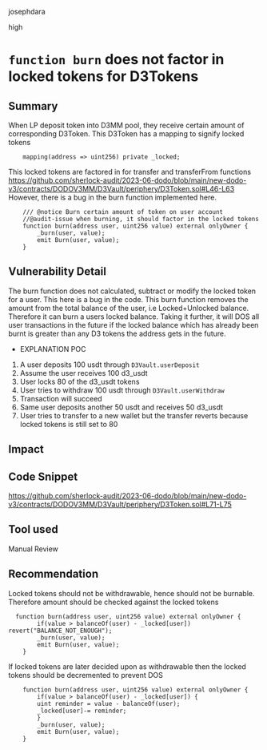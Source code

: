 josephdara

high

# ```function burn``` does not factor in locked tokens for D3Tokens

## Summary
When LP deposit token into D3MM pool, they receive certain amount of corresponding D3Token. This D3Token has a mapping to signify locked tokens
```solidity
    mapping(address => uint256) private _locked;
```
This locked tokens are factored in for transfer and transferFrom functions
https://github.com/sherlock-audit/2023-06-dodo/blob/main/new-dodo-v3/contracts/DODOV3MM/D3Vault/periphery/D3Token.sol#L46-L63
However, there is a bug in the burn function implemented here. 
```solidity
    /// @notice Burn certain amount of token on user account
    //@audit-issue when burning, it should factor in the locked tokens
    function burn(address user, uint256 value) external onlyOwner {
        _burn(user, value);
        emit Burn(user, value);
    }

```

## Vulnerability Detail
The burn function does not calculated, subtract or modify the locked token for a user. This here is a bug in the code.
This burn function removes the amount from the total balance of the user, i.e Locked+Unlocked balance. Therefore it can burn a users locked balance. 
Taking it further, it will DOS all user transactions in the future if the locked balance which has already been burnt is greater than any D3 tokens the address gets in the future. 

- EXPLANATION POC

1. A user deposits 100 usdt through ```D3Vault.userDeposit``` 
2. Assume the user receives 100 d3_usdt
3. User locks 80 of the d3_usdt tokens
4. User tries to withdraw 100 usdt through ```D3Vault.userWithdraw```
5. Transaction will succeed 
6. Same user deposits another 50 usdt and receives 50 d3_usdt
7. User tries to transfer to a new wallet but the transfer reverts because locked tokens is still set to 80

## Impact

## Code Snippet
https://github.com/sherlock-audit/2023-06-dodo/blob/main/new-dodo-v3/contracts/DODOV3MM/D3Vault/periphery/D3Token.sol#L71-L75
## Tool used

Manual Review

## Recommendation
Locked tokens should not be withdrawable, hence should not be burnable. 
Therefore amount should be checked against the locked tokens
```solidity
  function burn(address user, uint256 value) external onlyOwner {
        if(value > balanceOf(user) - _locked[user]) revert("BALANCE_NOT_ENOUGH");
        _burn(user, value);
        emit Burn(user, value);
    }
```
 If locked tokens are later decided upon as withdrawable then the locked tokens should be decremented to prevent DOS
```solidity
    function burn(address user, uint256 value) external onlyOwner {
        if(value > balanceOf(user) - _locked[user]) { 
        uint reminder = value - balanceOf(user);
        _locked[user]-= reminder;
        }
        _burn(user, value);
        emit Burn(user, value);
    }
```
